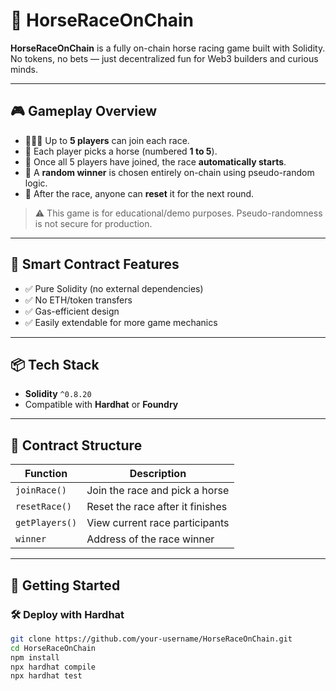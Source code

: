 # 🐎 HorseRaceOnChain

**HorseRaceOnChain** is a fully on-chain horse racing game built with Solidity.  
No tokens, no bets — just decentralized fun for Web3 builders and curious minds.

---

## 🎮 Gameplay Overview

- 🧑‍🤝‍🧑 Up to **5 players** can join each race.
- 🐴 Each player picks a horse (numbered **1 to 5**). 
- 🏁 Once all 5 players have joined, the race **automatically starts**. 
- 🎲 A **random winner** is chosen entirely on-chain using pseudo-random logic.
- 🔄 After the race, anyone can **reset** it for the next round.  

> ⚠️ This game is for educational/demo purposes. Pseudo-randomness is not secure for production.

---

## 🔧 Smart Contract Features

- ✅ Pure Solidity (no external dependencies)
- ✅ No ETH/token transfers
- ✅ Gas-efficient design
- ✅ Easily extendable for more game mechanics

---

## 📦 Tech Stack

- **Solidity** `^0.8.20`
- Compatible with **Hardhat** or **Foundry**

---

## 📜 Contract Structure

| Function        | Description                            |
|----------------|----------------------------------------|
| `joinRace()`   | Join the race and pick a horse         |
| `resetRace()`  | Reset the race after it finishes       |
| `getPlayers()` | View current race participants         |
| `winner`       | Address of the race winner             |

---

## 🚀 Getting Started

### 🛠 Deploy with Hardhat

```bash
git clone https://github.com/your-username/HorseRaceOnChain.git
cd HorseRaceOnChain
npm install
npx hardhat compile
npx hardhat test
